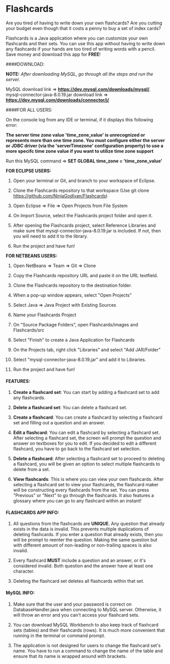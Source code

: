 # Flashcards

Are you tired of having to write down your own flashcards? Are you cutting your budget even though that it costs a penny to buy a set of index cards?

Flashcards is a Java application where you can customize your own flashcards and their sets. You can use this app without having to write down any flashcards if your hands are too tired of writing words with a pencil. Save money and download this app for **FREE**!

####DOWNLOAD:

**NOTE:** *After downloading MySQL, go through all the steps and run the server.*

MySQL download link => **https://dev.mysql.com/downloads/mysql/**.
mysql-connector-java-8.0.19.jar download link => **https://dev.mysql.com/downloads/connector/j/**

####FOR ALL USERS:

On the console log from any IDE or terminal, if it displays this following error: 

**The server time zone value 'time_zone_value' is unrecognized or represents more than one time zone. You must configure either the server or JDBC driver (via the 'serverTimezone' configuration property) to use a more specifc time zone value if you want to utilize time zone support**

Run this MySQL command => **SET GLOBAL time_zone = 'time_zone_value'**

**FOR ECLIPSE USERS:**

1. Open your terminal or Git, and branch to your workspace of Eclipse.

2. Clone the Flashcards repository to that workspace (Use git clone https://github.com/NinjaGodIvan/Flashcards)

3. Open Eclipse => File => Open Projects from File System

4. On Import Source, select the Flashcards project folder and open it.

5. After opening the Flashcards project, select Reference Libraries and make sure that mysql-connector-java-8.0.19.jar is included. If not, then you will need to add it to the library.

6. Run the project and have fun!
	
**FOR NETBEANS USERS:**

1. Open NetBeans => Team => Git => Clone

2. Copy the Flashcards repository URL and paste it on the URL textfield.

3. Clone the Flashcards repository to the destination folder.

4. When a pop-up window appears, select "Open Projects"

5. Select Java => Java Project with Existing Sources

6. Name your Flashcards Project

7. On "Source Package Folders", open Flashcards/images and Flashcards/src

8. Select "Finish" to create a Java Application for Flashcards

9. On the Projects tab, right click "Libraries" and select "Add JAR/Folder"

10. Select "mysql-connector-java-8.0.19.jar" and add it to Libraries.

11. Run the project and have fun!
	
#### FEATURES:

1. **Create a flashcard set**: You can start by adding a flashcard set to add any flashcards.

2. **Delete a flashcard set**: You can delete a flashcard set.

3. **Create a flashcard**: You can create a flashcard by selecting a flashcard set and filling out a question and an answer.

4. **Edit a flashcard**: You can edit a flashcard by selecting a flashcard set. After selecting a flashcard set, the screen will prompt the question and answer on textboxes for you to edit. If you decided to edit a different flashcard, you have to go back to the flashcard set selection.

5. **Delete a flashcard**: After selecting a flashcard set to proceed to deleting a flashcard, you will be given an option to select multiple flashcards to delete from a set. 

6. **View flashcards**: This is where you can view your own flashcards. After selecting a flashcard set to view your flashcards, the flashcard maker will be constructing every flashcards from the set. You can press "Previous" or "Next" to go through the flashcards. It also features a glossary where you can go to any flashcard within an instant!

#### FLASHCARDS APP INFO:

1. All questions from the flashcards are **UNIQUE**. Any question that already exists in the data is invalid. This prevents multiple duplications of deleting flashcards. If you enter a question that already exists, then you will be prompt to reenter the question. Making the same question but with different amount of non-leading or non-trailing spaces is also invalid.

2. Every flashcard **MUST** include a question and an answer, or it's considered invalid. Both question and the answer have at least one character.

3. Deleting the flashcard set deletes all flashcards within that set.

#### MySQL INFO:

1. Make sure that the user and your password is correct on DatabaseHandler.java when connecting to MySQL server. Otherwise, it will throw an error and you can't access your flashcard sets.

2. You can download MySQL Workbench to also keep track of flashcard sets (tables) and their flashcards (rows). It is much more convenient that running in the terminal or command prompt. 

3. The application is not designed for users to change the flashcard set's name. You have to run a command to change the name of the table and ensure that its name is wrapped around with brackets.